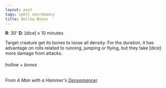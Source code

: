 ```yaml
---
layout: post
tags: spell necromancy
title: Hollow Bones
---
```

**R**: 30'  **D**:  [dice] x 10 minutes

Target creature get its bones to loose all density. For the duration, it has advantage on rolls related to running, jumping or flying, but they take [dice] more damage from attacks.
 
###### hollow + bones
###### From A Man with a Hammer's [Densomancer](https://themanwithahammer.blogspot.com/2019/12/glog-wizard-densomancer.html)

